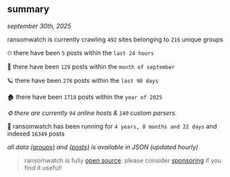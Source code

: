 
## summary
_september 30th, 2025_

ransomwatch is currently crawling `492` sites belonging to `216` unique groups

⏲ there have been `5` posts within the `last 24 hours`

🦈 there have been `129` posts within the `month of september`

🪐 there have been `276` posts within the `last 90 days`

🏚 there have been `1718` posts within the `year of 2025`

_⚙️ there are currently `94` online hosts & `140` custom parsers._

🦕 ransomwatch has been running for `4 years, 0 months and 22 days` and indexed `16349` posts

_all data  [(groups)](http://ransomwhat.telemetry.ltd/groups) and [(posts)](http://ransomwhat.telemetry.ltd/posts) is available in JSON (updated hourly)_

> ransomwatch is fully [open source](https://github.com/joshhighet/ransomwatch#ransomwatch--). please consider [sponsoring](https://github.com/sponsors/joshhighet) if you find it useful!
